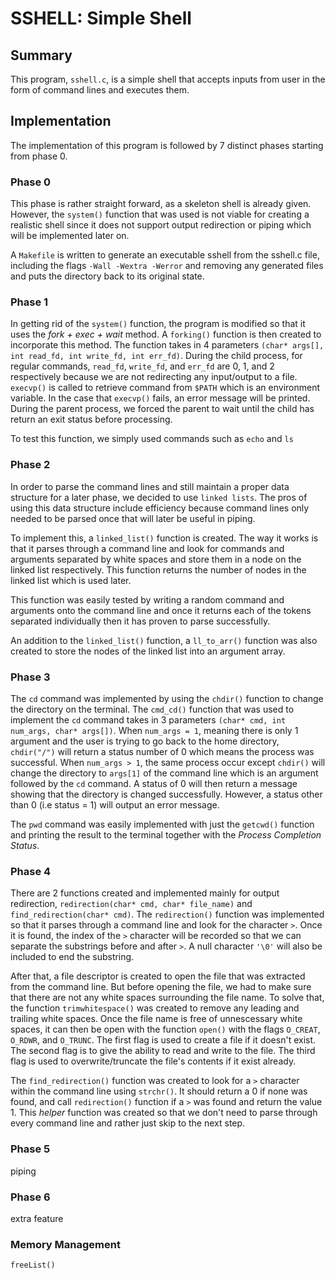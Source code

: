 # SSHELL: Simple Shell

## Summary
This program, `sshell.c`, is a simple shell that accepts inputs from user in the form of command lines and executes them.

## Implementation
The implementation of this program is followed by 7 distinct phases starting from phase 0.

### Phase 0
This phase is rather straight forward, as a skeleton shell is already given. However, the `system()` function that was used is not viable for creating a realistic shell since it does not support output redirection or piping which will be implemented later on.

A `Makefile` is written to generate an executable sshell from the sshell.c file, including the flags `-Wall -Wextra -Werror` and removing any generated files and puts the directory back to its original state. 

### Phase 1
In getting rid of the `system()` function, the program is modified so that it uses the *fork + exec + wait* method. A `forking()` function is then created to incorporate this method. The function takes in 4 parameters `(char* args[], int read_fd, int write_fd, int err_fd)`. During the child process, for regular commands, `read_fd`, `write_fd`, and `err_fd` are 0, 1, and 2 respectively because we are not redirecting any input/output to a file. `execvp()` is called to retrieve command from `$PATH` which is an environment variable. In the case that `execvp()` fails, an error message will be printed. During the parent process, we forced the parent to wait until the child has return an exit status before processing.

To test this function, we simply used commands such as `echo` and `ls`

### Phase 2
In order to parse the command lines and still maintain a proper data structure for a later phase, we decided to use `linked lists`. The pros of using this data structure include efficiency because command lines only needed to be parsed once that will later be useful in piping.

To implement this, a `linked_list()` function is created. The way it works is that it parses through a command line and look for commands and arguments separated by white spaces and store them in a node on the linked list respectively. This function returns the number of nodes in the linked list which is used later.

This function was easily tested by writing a random command and arguments onto the command line and once it returns each of the tokens separated individually then it has proven to parse successfully.

An addition to the `linked_list()` function, a `ll_to_arr()` function was also created to store the nodes of the linked list into an argument array.

### Phase 3
The `cd` command was implemented by using the `chdir()` function to change the directory on the terminal. The `cmd_cd()` function that was used to implement the `cd` command takes in 3 parameters `(char* cmd, int num_args, char* args[])`. When `num_args = 1`, meaning there is only 1 argument and the user is trying to go back to the home directory, `chdir("/")` will return a status number of 0 which means the process was successful. When `num_args > 1`, the same process occur except `chdir()` will change the directory to `args[1]` of the command line which is an argument followed by the `cd` command. A status of 0 will then return a message showing that the directory is changed successfully. However, a status other than 0 (i.e status = 1) will output an error message.

The `pwd` command was easily implemented with just the `getcwd()` function and printing the result to the terminal together with the *Process Completion Status*.

### Phase 4
There are 2 functions created and implemented mainly for output redirection, `redirection(char* cmd, char* file_name)` and `find_redirection(char* cmd)`. The `redirection()` function was implemented so that it parses through a command line and look for the character `>`. Once it is found, the index of the `>` character will be recorded so that we can separate the substrings before and after `>`. A null character `'\0'` will also be included to end the substring. 

After that, a file descriptor is created to open the file that was extracted from the command line. But before opening the file, we had to make sure that there are not any white spaces surrounding the file name. To solve that, the function `trimwhitespace()` was created to remove any leading and trailing white spaces. Once the file name is free of unnescessary white spaces, it can then be open with the function `open()` with the flags `O_CREAT`, `O_RDWR`, and `O_TRUNC`. The first flag is used to create a file if it doesn't exist. The second flag is to give the ability to read and write to the file. The third flag is used to overwrite/truncate the file's contents if it exist already.

The `find_redirection()` function was created to look for a `>` character within the command line using `strchr()`. It should return a 0 if none was found, and call `redirection()` function if a `>` was found and return the value 1. This *helper* function was created so that we don't need to parse through every command line and rather just skip to the next step.

### Phase 5
piping

### Phase 6
extra feature

### Memory Management
`freeList()`
